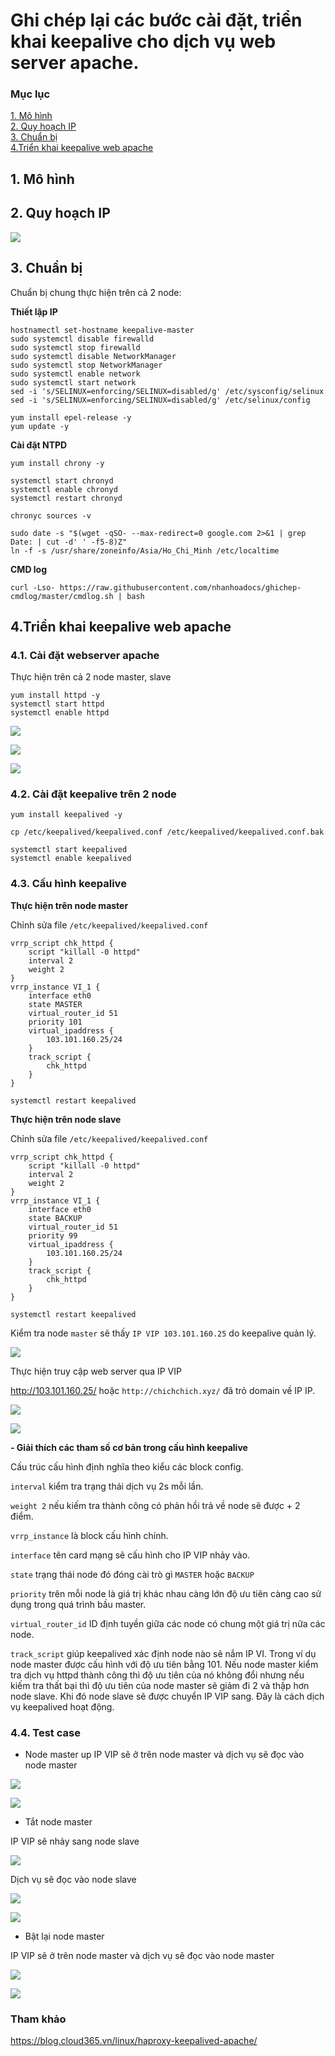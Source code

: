 # Ghi chép lại các bước cài đặt, triển khai keepalive cho dịch vụ web server apache.


### Mục lục

[1. Mô hình](#mohinh)<br>
[2. Quy hoạch IP](#ip)<br>
[3. Chuẩn bị](#chuanbi)<br>
[4.Triển khai keepalive web apache](#caidat)<br>


<a name="mohinh"></a>
## 1. Mô hình


<a name="ip"></a>
## 2. Quy hoạch IP

![](../images/keepalive-webserver-apache/Screenshot_670.png)

<a name="chuanbi"></a>
## 3. Chuẩn bị

Chuẩn bị chung thực hiện trên cả 2 node:

**Thiết lập IP**

```
hostnamectl set-hostname keepalive-master
sudo systemctl disable firewalld
sudo systemctl stop firewalld
sudo systemctl disable NetworkManager
sudo systemctl stop NetworkManager
sudo systemctl enable network
sudo systemctl start network
sed -i 's/SELINUX=enforcing/SELINUX=disabled/g' /etc/sysconfig/selinux
sed -i 's/SELINUX=enforcing/SELINUX=disabled/g' /etc/selinux/config
```

```
yum install epel-release -y
yum update -y
```

**Cài đặt NTPD**

```
yum install chrony -y 

systemctl start chronyd 
systemctl enable chronyd
systemctl restart chronyd 

chronyc sources -v
```

```
sudo date -s "$(wget -qSO- --max-redirect=0 google.com 2>&1 | grep Date: | cut -d' ' -f5-8)Z"
ln -f -s /usr/share/zoneinfo/Asia/Ho_Chi_Minh /etc/localtime
```

**CMD log**

```
curl -Lso- https://raw.githubusercontent.com/nhanhoadocs/ghichep-cmdlog/master/cmdlog.sh | bash
```

<a name="caidat"></a>
## 4.Triển khai keepalive web apache

### 4.1. Cài đặt webserver apache

Thực hiện trên cả 2 node master, slave

```
yum install httpd -y
systemctl start httpd
systemctl enable httpd
```

![](../images/keepalive-webserver-apache/Screenshot_670.png)

![](../images/keepalive-webserver-apache/Screenshot_671.png)

![](../images/keepalive-webserver-apache/Screenshot_672.png)

### 4.2. Cài đặt keepalive trên 2 node

```
yum install keepalived -y
```

```
cp /etc/keepalived/keepalived.conf /etc/keepalived/keepalived.conf.bak
```

```
systemctl start keepalived
systemctl enable keepalived
```

### 4.3. Cấu hình keepalive

**Thực hiện trên node master**

Chỉnh sửa file `/etc/keepalived/keepalived.conf`

```
vrrp_script chk_httpd {
    script "killall -0 httpd"
    interval 2
    weight 2
}
vrrp_instance VI_1 {
    interface eth0
    state MASTER
    virtual_router_id 51
    priority 101
    virtual_ipaddress {
        103.101.160.25/24
    }
    track_script {
        chk_httpd
    }
}
```

```
systemctl restart keepalived
```

**Thực hiện trên node slave**

Chỉnh sửa file `/etc/keepalived/keepalived.conf`

```
vrrp_script chk_httpd {
    script "killall -0 httpd"
    interval 2
    weight 2
}
vrrp_instance VI_1 {
    interface eth0
    state BACKUP
    virtual_router_id 51
    priority 99
    virtual_ipaddress {
        103.101.160.25/24
    }
    track_script {
        chk_httpd
    }
}
```

```
systemctl restart keepalived
```

Kiểm tra node `master` sẽ thấy `IP VIP 103.101.160.25` do keepalive quản lý.


![](../images/keepalive-webserver-apache/Screenshot_673.png)

Thực hiện truy cập web server qua IP VIP

http://103.101.160.25/ hoặc `http://chichchich.xyz/` đã trỏ domain về IP IP.


![](../images/keepalive-webserver-apache/Screenshot_674.png)

![](../images/keepalive-webserver-apache/Screenshot_675.png)

**- Giải thích các tham số cơ bản trong cấu hình keepalive**

Cấu trúc cấu hình định nghĩa theo kiểu các block config.

`interval` kiểm tra trạng thái dịch vụ 2s mỗi lần.

`weight 2` nếu kiếm tra thành công có phản hồi trả về node sẽ được + 2 điểm.

`vrrp_instance` là block cấu hình chính.

`interface` tên card mạng sẽ cấu hình cho IP VIP nhảy vào.

`state` trạng thái node đó đóng cài trò gì `MASTER` hoặc `BACKUP`

`priority` trên mỗi node là giá trị khác nhau càng lớn độ ưu tiên càng cao sử dụng trong quá trình bầu master.

`virtual_router_id` ID định tuyền giữa các node có chung một giá trị nữa các node.

`track_script`  giúp keepalived xác định node nào sẽ nắm IP VI. Trong ví dụ node master được cấu hình với độ ưu tiên bằng 101. Nếu node master kiểm tra dịch vụ httpd thành công thì độ ưu tiên của nó không đổi nhưng nếu kiếm tra thất bại thì độ ưu tiên của node master sẽ giảm đi 2 và thập hơn node slave. Khi đó node slave sẽ được chuyển IP VIP sang. Đây là cách dịch vụ keepalived hoạt động.

### 4.4. Test case

- Node master up IP VIP sẽ ở trên node master và dịch vụ sẽ đọc vào node master

![](../images/keepalive-webserver-apache/Screenshot_674.png)

![](../images/keepalive-webserver-apache/Screenshot_675.png)

- Tắt node master

IP VIP sẽ nhảy sang node slave

![](../images/keepalive-webserver-apache/Screenshot_676.png)

Dịch vụ sẽ đọc vào node slave

![](../images/keepalive-webserver-apache/Screenshot_677.png)

![](../images/keepalive-webserver-apache/Screenshot_678.png)

- Bật lại node master

IP VIP sẽ ở trên node master và dịch vụ sẽ đọc vào node master

![](../images/keepalive-webserver-apache/Screenshot_679.png)

![](../images/keepalive-webserver-apache/Screenshot_680.png)


### Tham khảo

https://blog.cloud365.vn/linux/haproxy-keepalived-apache/


